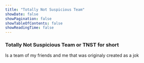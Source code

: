 ```yaml
---
title: "Totally Not Suspicious Team"
showDate: false
showPagination: false
showTableOfContents: false
showReadingTime: false
---
```

### Totally Not Suspicious Team or TNST for short
Is a team of my friends and me that was originaly created as a jok